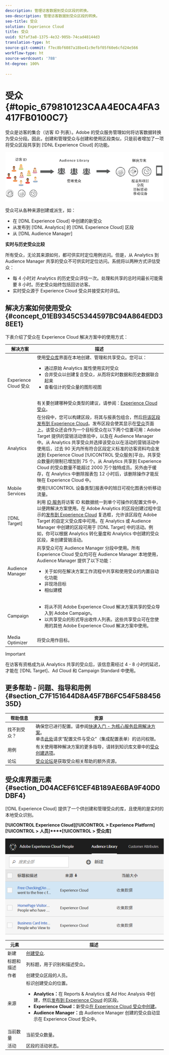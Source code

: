 ```yaml
---
description: 管理访客数据到受众区段的转换。
seo-description: 管理访客数据到受众区段的转换。
seo-title: 受众
solution: Experience Cloud
title: 受众
uuid: 92faf3a8-1375-4e32-905b-74cad48144d3
translation-type: ht
source-git-commit: f7ec8bf6087a18be41c9efbf05f60e6cfd24e566
workflow-type: ht
source-wordcount: '788'
ht-degree: 100%

---
```



# 受众{#topic_679810123CAA4E0CA4FA3417FB0100C7}

受众是访客的集合（访客 ID 列表）。Adobe 的受众服务管理如何将访客数据转换为受众分段。因此，创建和管理受众与创建和使用区段类似，只是前者增加了一项将受众区段共享到 [!DNL Experience Cloud] 的功能。

![](assets/audiences.png)

受众可从各种来源创建或派生，如：

* 在 [!DNL Experience Cloud] 中创建的新受众
* 从发布到 [!DNL Analytics] 的 [!DNL Experience Cloud] 区段
* 从 [!DNL Audience Manager]

**实时与历史受众比较**

所有受众，无论其来源如何，都可供实时定位用例访问。但是，从 Analytics 到 Audience Manager 共享的受众不可供实时定位访问。系统将以两种方式评估受众：

* 每 4 小时对 Analytics 的历史受众评估一次。处理和共享的总时间最长可能需要 8 小时。历史受众始终包括回访访客。
* 实时受众源于 Experience Cloud 受众并接受实时评估。

## 解决方案如何使用受众 {#concept_01EB9345C5344597BC94A864EDD38EE1}

下表介绍了受众在 Experience Cloud 解决方案中的使用方式：

| 解决方案 | 描述 |
|--- |--- |
| Experience Cloud 受众 | 使用[受众库](../audience-library/audience-library.md)界面在本地创建、管理和共享受众。您可以：<ul><li>通过原始 Analytics 属性使用实时受众</li><li>合并受众以创建复合受众，从而将实时数据和历史数据联合起来</li><li>查看估计的受众量的图形视图</li></ul><br>有关要创建哪种受众类型的建议，请参阅：[Experience Cloud 受众](https://helpx.adobe.com/cn/marketing-cloud-core/kb/People/Audience-Creation-Options.html)。 |
| Analytics | 在分段中，您可以构建区段，将其与报表包组合，然后[将该区段发布到 Experience Cloud](../audience-library/audience-library.md)。发布区段会使其显示在[受众](../audience-library/audience-library.md)页面上。该受众还会作为一个目标受众在以下两个位置可用：Adobe Target 提供的营销活动体验中，以及在 Audience Manager 中。从 Analytics 共享受众并选择该受众以在活动的营销活动中使用后，过去 90 天内所有符合区段定义标准的访客资料均会发送到 Experience Cloud [!UICONTROL 受众服务]平台。共享受众数量的限制已增加到 75 个。从 Analytics 共享到 Experience Cloud 的受众数量不能超过 2000 万个独特成员。另外由于缓存，在 Analytics 中删除报表包 12 小时后，该删除操作才能反映在 Experience Cloud 中。 |
| Mobile Services | 使用[!UICONTROL 设备类型]报表中的旭日可视化图表分析移动流量。 |
| [!DNL Target] | 利用 [ID 服务](https://docs.adobe.com/content/help/zh-Hans/id-service/using/home.html)将访客 ID 和数据统一到单个可操作的配置文件中，以便跨解决方案使用。在 Adobe Analytics 的区段创建过程中显示的[发布到 Experience Cloud](../audience-library/audience-library.md) 复选框，允许该区段在 Adobe Target 的自定义受众库中可用。在 Analytics 或 Audience Manager 中创建的区段可用于 [!DNL Target] 中的活动。例如，你可以根据 Analytics 转化量度和 Analytics 中创建的受众区段，来创建营销活动。 |
| Audience Manager | 共享受众可在 Audience Manager 分段中使用。所有 Experience Cloud 受众均可在 Audience Manager 本地使用，Audience Manager 提供了以下功能：<ul><li>关于如何在解决方案工作流程中共享和使用受众的内置自动化功能</li><li>非现场目标</li><li>相似建模</li></ul> |
| Campaign | <ul><li>将从不同 Adobe Experience Cloud 解决方案共享的受众导入到 Adobe Campaign。</li><li>以共享受众的形式导出收件人列表。这些共享受众可在您使用的其他 Adobe Experience Cloud 解决方案中使用。</li></ul> |
| Media Optimizer | 将受众用作目标。 |

>[!IMPORTANT]
>
>在访客有资格成为从 Analytics 共享的受众后，该信息需经过 4 - 8 小时的延迟，才能在 [!DNL Target]、Ad Cloud 和 Campaign Standard 中使用。

## 更多帮助 - 问题、指导和用例 {#section_C7F151644D8A45F7B6FC54F58845635D}

| 帮助信息 | 资源 |
|--- |--- |
| 找不到受众？ | 确保您已进行配置。请参阅[快速入门 - 为核心服务启用解决方案](../core-services/core-services.md)。<br>单击[此处](https://www.adobe.com/go/audiences)请求“配置文件与受众”（集成配置表单）的访问权限。 |
| 用例 | 有关使用哪种解决方案的更多指导，请转到知识库文章中的[受众创建选项](https://helpx.adobe.com/cn/marketing-cloud-core/kb/People/Audience-Creation-Options.html)。 |
| 论坛 | [受众论坛](https://forums.adobe.com/community/experience-cloud/platform/core-services/people-service/audiences)是获取受众相关帮助的额外资源。 |

## 受众库界面元素 {#section_D04ACEF61CEF4B189AE6BA9F40D0DBF4}

[!DNL Experience Cloud] 提供了一个供创建和管理受众的库，且使用的是实时的本地受众识别。

**[!UICONTROL Experience Cloud]****[!UICONTROL > Experience Platform]****[!UICONTROL > 人员]****[!UICONTROL > 受众库]**

![](assets/audience_library.png)

| 元素 | 描述 |
|--- |--- |
| 新建 | [创建受众](../audience-library/audience-library.md). |
| 标题和描述 | 列标题，用于识别和描述受众。 |
| 作者 | 创建受众区段的人员。 |
| 来源 | 标识创建受众的位置。<ul><li>**Analytics：**&#x200B;在 Reports &amp; Analytics 或 Ad Hoc Analysis 中创建，然后[发布到 Experience Cloud](../audience-library/audience-library.md) 的区段。</li><li>**Experience Cloud：**&#x200B;新受众[在 Experience Cloud 受众中创建](../audience-library/audience-library.md)。</li><li>**Audience Manager：**&#x200B;由 Audience Manager 创建的受众自动显示在 Experience Cloud 受众中。</li></ul> |
| 当前数量 | 当前受众数量。 |
| 活动 | 区段的活动状态。 |
